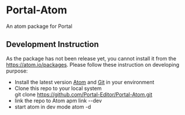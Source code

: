 # Portal-Atom
An atom package for Portal

## Development Instruction
As the package has not been release yet, you cannot install it from the https://atom.io/packages. Please follow these instruction on developing purpose:

- Install the latest version [Atom](https://atom.io/) and [Git](https://git-scm.com/) in your environment
- Clone this repo to your local system  
      git clone https://github.com/Portal-Editor/Portal-Atom.git
- link the repo to Atom
      apm link --dev
- start atom in dev mode
      atom -d
